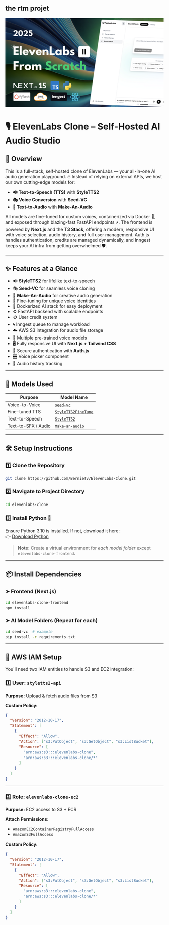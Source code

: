 ## the rtm projet
![Project Thumbnail](thumbnail.png)

# 🎙️ ElevenLabs Clone – Self-Hosted AI Audio Studio

## 🚀 Overview

This is a full-stack, self-hosted clone of ElevenLabs — your all-in-one AI audio generation playground. 🔥 Instead of relying on external APIs, we host our own cutting-edge models for:

- **🔊 Text-to-Speech (TTS)** with **StyleTTS2**
- **🎭 Voice Conversion** with **Seed-VC**
- **🎵 Text-to-Audio** with **Make-An-Audio**

All models are fine-tuned for custom voices, containerized via Docker 🐳, and exposed through blazing-fast FastAPI endpoints ⚡. The frontend is powered by **Next.js** and the **T3 Stack**, offering a modern, responsive UI with voice selection, audio history, and full user management. Auth.js handles authentication, credits are managed dynamically, and Inngest keeps your AI infra from getting overwhelmed 🛡️.

---

## ✨ Features at a Glance

- 🔊 **StyleTTS2** for lifelike text-to-speech
- 🎭 **Seed-VC** for seamless voice cloning
- 🎵 **Make-An-Audio** for creative audio generation
- 🧠 Fine-tuning for unique voice identities
- 🐳 Dockerized AI stack for easy deployment
- ⚙️ FastAPI backend with scalable endpoints
- 🪙 User credit system
- 🌀 Inngest queue to manage workload
- ☁️ AWS S3 integration for audio file storage
- 👥 Multiple pre-trained voice models
- 🖥️ Fully responsive UI with **Next.js + Tailwind CSS**
- 🔐 Secure authentication with **Auth.js**
- 🎛️ Voice picker component
- 📝 Audio history tracking

---

## 🧠 Models Used

| Purpose             | Model Name                                                             |
| ------------------- | ---------------------------------------------------------------------- |
| Voice-to-Voice      | [`seed-vc`](https://github.com/Plachtaa/seed-vc)                       |
| Fine-tuned TTS      | [`StyleTTS2FineTune`](https://github.com/IIEleven11/StyleTTS2FineTune) |
| Text-to-Speech      | [`StyleTTS2`](https://github.com/yl4579/StyleTTS2)                     |
| Text-to-SFX / Audio | [`Make-an-audio`](https://github.com/Text-to-Audio/Make-An-Audio)      |

---

## 🛠️ Setup Instructions

### 1️⃣ Clone the Repository

```bash
git clone https://github.com/BernieTv/ElevenLabs-Clone.git
```

### 2️⃣ Navigate to Project Directory

```bash
cd elevenlabs-clone
```

### 3️⃣ Install Python 🐍

Ensure Python 3.10 is installed. If not, download it here:  
👉 [Download Python](https://www.python.org/downloads/)

> **Note:** Create a virtual environment for _each model folder_ except `elevenlabs-clone-frontend`.

---

## 📦 Install Dependencies

### ➤ Frontend (Next.js)

```bash
cd elevenlabs-clone-frontend
npm install
```

### ➤ AI Model Folders (Repeat for each)

```bash
cd seed-vc  # example
pip install -r requirements.txt
```

---

## 🔐 AWS IAM Setup

You'll need two IAM entities to handle S3 and EC2 integration:

### 1️⃣ User: `styletts2-api`

**Purpose:** Upload & fetch audio files from S3

**Custom Policy:**

```json
{
  "Version": "2012-10-17",
  "Statement": [
    {
      "Effect": "Allow",
      "Action": ["s3:PutObject", "s3:GetObject", "s3:ListBucket"],
      "Resource": [
        "arn:aws:s3:::elevenlabs-clone",
        "arn:aws:s3:::elevenlabs-clone/*"
      ]
    }
  ]
}
```

---

### 2️⃣ Role: `elevenlabs-clone-ec2`

**Purpose:** EC2 access to S3 + ECR

**Attach Permissions:**

- `AmazonEC2ContainerRegistryFullAccess`
- `AmazonS3FullAccess`

**Custom Policy:**

```json
{
  "Version": "2012-10-17",
  "Statement": [
    {
      "Effect": "Allow",
      "Action": ["s3:PutObject", "s3:GetObject", "s3:ListBucket"],
      "Resource": [
        "arn:aws:s3:::elevenlabs-clone",
        "arn:aws:s3:::elevenlabs-clone/*"
      ]
    }
  ]
}
```
